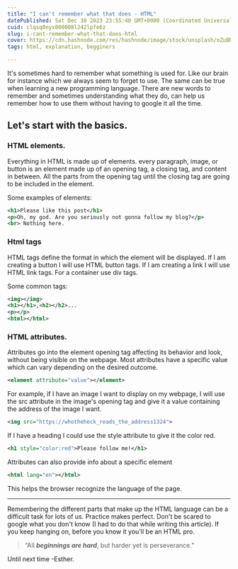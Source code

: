 ```yaml
---
title: "I can't remember what that does - HTML"
datePublished: Sat Dec 30 2023 23:55:40 GMT+0000 (Coordinated Universal Time)
cuid: clqsq0nyx000008l242lpfe6z
slug: i-cant-remember-what-that-does-html
cover: https://cdn.hashnode.com/res/hashnode/image/stock/unsplash/oZuBNC-6E2s/upload/0a0d252214ff2aa1f48b39e8c36432b7.jpeg
tags: html, explanation, begginers

---
```


It's sometimes hard to remember what something is used for. Like our brain for instance which we always seem to forget to use. The same can be true when learning a new programming language. There are new words to remember and sometimes understanding what they do, can help us remember how to use them without having to google it all the time.

## Let's start with the basics.

### HTML elements.

Everything in HTML is made up of elements. every paragraph, image, or button is an element made up of an opening tag, a closing tag, and content in between. All the parts from the opening tag until the closing tag are going to be included in the element.

Some examples of elements:

```xml
<h1>Please like this post</h1>
<p>Oh, my god. Are you seriously not gonna follow my blog?</p>
<br> Nothing here.
```

### Html tags

HTML tags define the format in which the element will be displayed. If I am creating a button I will use HTML button tags. If I am creating a link I will use HTML link tags. For a container use div tags.

Some common tags:

```xml
<img></img>
<h1></h1>,<h2></h2>...
<p></p>
<html></html>
```

### HTML attributes.

Attributes go into the element opening tag affecting its behavior and look, without being visible on the webpage. Most attributes have a specific value which can vary depending on the desired outcome.

```xml
<element attribute="value"></element>
```

For example, if I have an image I want to display on my webpage, I will use the src attribute in the image's opening tag and give it a value containing the address of the image I want.

```xml
<img src="https://whotheheck_reads_the_address1324">
```

If I have a heading I could use the style attribute to give it the color red.

```xml
<h1 style="color:red">Please follow me!</h1>
```

Attributes can also provide info about a specific element

```xml
<html lang="en"></html>
```

This helps the browser recognize the language of the page.

---

Remembering the different parts that make up the HTML language can be a difficult task for lots of us. Practice makes perfect. Don't be scared to google what you don't know (I had to do that while writing this article). If you keep hanging on, before you know it you'll be an HTML pro.

> “All ***beginnings are hard***, but harder yet is perseverance.”

Until next time -Esther.